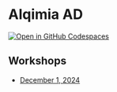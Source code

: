 # Alqimia AD
[![Open in GitHub Codespaces](https://github.com/codespaces/badge.svg)](https://codespaces.new/alqimia-ae/alqimia)
## Workshops
* [December 1, 2024](workshops/2024-12-01/syllabus.md)